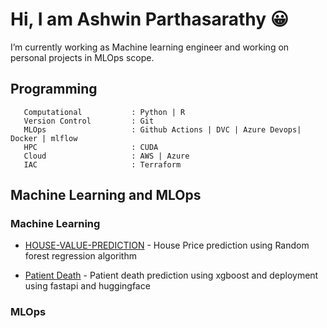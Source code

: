 # Hi, I am Ashwin Parthasarathy 😀
  I’m currently working as Machine learning engineer and working on personal projects in MLOps scope.
  
## Programming ##

```
   Computational           : Python | R
   Version Control         : Git
   MLOps                   : Github Actions | DVC | Azure Devops| Docker | mlflow
   HPC                     : CUDA
   Cloud                   : AWS | Azure
   IAC                     : Terraform
```
  

## Machine Learning and MLOps ##

### Machine Learning #### 
 - [HOUSE-VALUE-PREDICTION](https://github.com/Ashwin143/HOUSE-VALUE-PREDICTION ) - House Price prediction using Random forest regression algorithm
   
 - [Patient Death](https://github.com/Ashwin143/patient_death) - Patient death prediction using xgboost and deployment using fastapi and huggingface

### MLOps ####


